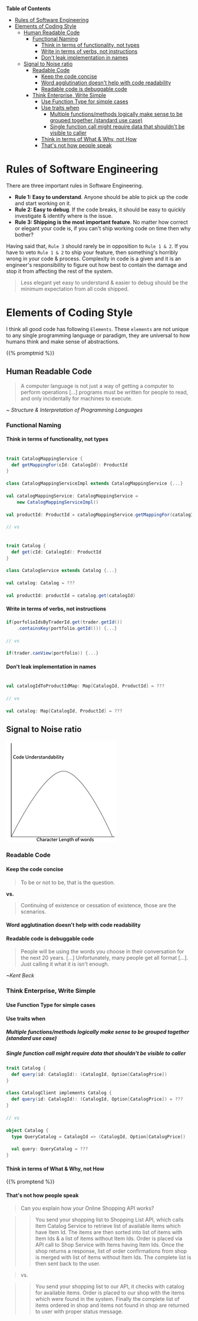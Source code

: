 <!--
.. title: Elements of Coding Style
.. slug: elements-of-coding-style
.. date: 2019-09-15 11:04:43 UTC+02:00
.. tags: programming, musings, software engineering, enterprise software development
.. category: 
.. link: 
.. description: Enterprise Software Development is known to be verbose and very formal. Everyone has come to accept this style as (un)necessary evil. However there really isn't any reason for this to be the case. In this post, I list some basic principles, that if followed even in enterprise, can simplify and lead to a simple style that is easier to work with and thus improve reliability & throughput of code.
.. type: text
-->

<!-- markdown-toc start - Don't edit this section. Run M-x markdown-toc-refresh-toc -->
**Table of Contents**

- [Rules of Software Engineering](#rules-of-software-engineering)
- [Elements of Coding Style](#elements-of-coding-style)
  - [Human Readable Code](#human-readable-code)
    - [Functional Naming](#functional-naming)
      - [Think in terms of functionality, not types](#think-in-terms-of-functionality-not-types)
      - [Write in terms of verbs, not instructions](#write-in-terms-of-verbs-not-instructions)
      - [Don't leak implementation in names](#dont-leak-implementation-in-names)
  - [Signal to Noise ratio](#signal-to-noise-ratio)
    - [Readable Code](#readable-code)
      - [Keep the code concise](#keep-the-code-concise)
      - [Word agglutination doesn't help with code readability](#word-agglutination-doesnt-help-with-code-readability)
      - [Readable code is debuggable code](#readable-code-is-debuggable-code)
    - [Think Enterprise, Write Simple](#think-enterprise-write-simple)
      - [Use Function Type for simple cases](#use-function-type-for-simple-cases)
      - [Use traits when](#use-traits-when)
        - [Multiple functions/methods logically make sense to be grouped together (standard use case)](#multiple-functionsmethods-logically-make-sense-to-be-grouped-together-standard-use-case)
        - [Single function call might require data that shouldn't be visible to caller](#single-function-call-might-require-data-that-shouldnt-be-visible-to-caller)
      - [Think in terms of What & Why, not How](#think-in-terms-of-what--why-not-how)
      - [That's not how people speak](#thats-not-how-people-speak)

<!-- markdown-toc end -->


# Rules of Software Engineering
There are three important rules in Software Engineering.

* **Rule 1: Easy to understand**. Anyone should be able to pick up the code and start working on it.
* **Rule 2: Easy to debug**. If the code breaks, it should be easy to quickly investigate & identify where is the issue.
* **Rule 3: Shipping is the most important feature**. No matter how correct or elegant your code is, if you can't ship working code on time then why bother?

Having said that, `Rule 3` should rarely be in opposition to `Rule 1 & 2`. If you have to veto `Rule 1 & 2` to ship your feature, then something's horribly wrong in your code & process. Complexity in code is a given and it is an engineer's responsibility to figure out how best to contain the damage and stop it from affecting the rest of the system.

> Less elegant yet easy to understand & easier to debug should be the minimum expectation from all code shipped.

# Elements of Coding Style

I think all good code has following `Elements`. These `elements` are not unique to any single programming language or paradigm, they are universal to how humans think and make sense of abstractions.

{{% promptmid %}}

## Human Readable Code

> A computer language is not just a way of getting a computer to perform operations [...] programs must be written for people to read, and only incidentally for machines to execute.

*~ Structure & Interpretation of Programming Languages*

### Functional Naming

#### Think in terms of functionality, not types

```scala

trait CatalogMappingService {
  def getMappingFor(cId: CatalogId): ProductId
}

class CatalogMappingServiceImpl extends CatalogMappingService {...}

val catalogMappingService: CatalogMappingService =
    new CatalogMappingServiceImpl()

val productId: ProductId = catalogMappingService.getMappingFor(catalogId)

// vs


trait Catalog {
  def get(cId: CatalogId): ProductId
}

class CatalogService extends Catalog {...}

val catalog: Catalog = ???

val productId: productId = catalog.get(catalogId)
```

#### Write in terms of verbs, not instructions

```scala
if(porfolioIdsByTraderId.get(trader.getId())
    .containsKey(portfolio.getId())) {...}
    
// vs

if(trader.canView(portfolio)) {...}

```
#### Don't leak implementation in names

```scala

val catalogIdToProductIdMap: Map[CatalogId, ProductId] = ???

// vs

val catalog: Map[CatalogId, ProductId] = ???
```
## Signal to Noise ratio

![Signal to Noise Ratio: Word Length vs. Understandability of Code](/images/snr.png)

### Readable Code

#### Keep the code concise

> To be or not to be, that is the question.

**vs.**

> Continuing of existence or cessation of existence, those are the scenarios.


#### Word agglutination doesn't help with code readability

#### Readable code is debuggable code

> People will be using the words you choose in their conversation for the next 20 years. [...] Unfortunately, many people get all format [...]. Just calling it what it is isn't enough.

*~Kent Beck*


### Think Enterprise, Write Simple

#### Use Function Type for simple cases

#### Use traits when

##### Multiple functions/methods logically make sense to be grouped together (standard use case)

##### Single function call might require data that shouldn't be visible to caller

```scala
trait Catalog {
  def query(id: CatalogId): (CatalogId, Option[CatalogPrice])
}

class CatalogClient implements Catalog {
  def query(id: CatalogId): (CatalogId, Option[CatalogPrice]) = ???
}

// vs

object Catalog {
  type QueryCatalog = CatalogId => (CatalogId, Option[CatalogPrice])
  
  val query: QueryCatalog = ???
}

```

#### Think in terms of What & Why, not How

{{% promptend %}}

#### That's not how people speak

> Can you explain how your Online Shopping API works?

>> You send your shopping list to Shopping List API, which calls Item Catalog Service to retrieve list of available items which have Item Id. The items are then sorted into list of items with Item Ids & a list of items without Item Ids. Order is placed via API call to Shop Service with Items having Item Ids. Once the shop returns a response, list of order confirmations from shop is merged with list of items without Item Ids. The complete list is then sent back to the user.

> vs.

>> You send your shopping list to our API, it checks with catalog for available items. Order is placed to our shop with the items which were found in the system. Finally the complete list of items ordered in shop and items not found in shop are returned to user with proper status message.
